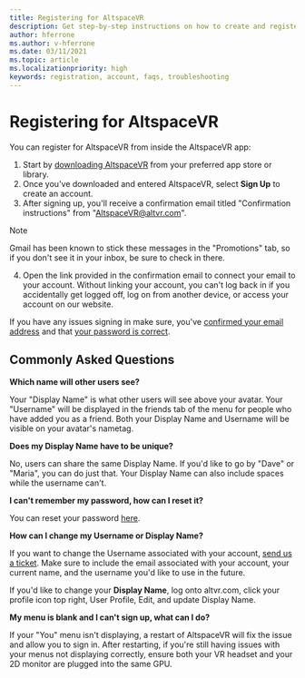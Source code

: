 ```yaml
---
title: Registering for AltspaceVR
description: Get step-by-step instructions on how to create and register a new AltspaceVR account and answers to commonly asked questions.
author: hferrone
ms.author: v-hferrone
ms.date: 03/11/2021
ms.topic: article
ms.localizationpriority: high
keywords: registration, account, faqs, troubleshooting
---
```


# Registering for AltspaceVR

You can register for AltspaceVR from inside the AltspaceVR app:

1. Start by [downloading AltspaceVR](https://altvr.com/getaltspacevr) from your preferred app store or library. 
2. Once you've downloaded and entered AltspaceVR, select **Sign Up** to create an account.
3. After signing up, you'll receive a confirmation email titled "Confirmation instructions" from "AltspaceVR@altvr.com". 

> [!NOTE]
> Gmail has been known to stick these messages in the "Promotions" tab, so if you don't see it in your inbox, be sure to check in there.

4. Open the link provided in the confirmation email to connect your email to your account. Without linking your account, you can't log back in if you accidentally get logged off, log on from another device, or access your account on our website.

If you have any issues signing in make sure, you've [confirmed your email address](https://account.altvr.com/users/confirmation/new) and that [your password is correct](https://account.altvr.com/users/password/new).

## Commonly Asked Questions

**Which name will other users see?**

Your "Display Name" is what other users will see above your avatar. Your "Username" will be displayed in the friends tab of the menu for people who have added you as a friend. Both your Display Name and Username will be visible on your avatar's nametag.

**Does my Display Name have to be unique?**
 
No, users can share the same Display Name. If you'd like to go by "Dave" or "Maria", you can do just that. Your Display Name can also include spaces while the username can't.

**I can't remember my password, how can I reset it?**

You can reset your password [here](https://account.altvr.com/users/password/new).

**How can I change my Username or Display Name?**

If you want to change the Username associated with your account, [send us a ticket](https://help.altvr.com/hc/requests/new). Make sure to include the email associated with your account, your current name, and the username you'd like to use in the future.

If you'd like to change your **Display Name**, log onto altvr.com, click your profile icon top right, User Profile, Edit, and update Display Name.

**My menu is blank and I can't sign up, what can I do?**

If your "You" menu isn't displaying, a restart of AltspaceVR will fix the issue and allow you to sign in. After restarting, if you're still having issues with your menus not displaying correctly, ensure both your VR headset and your 2D monitor are plugged into the same GPU.